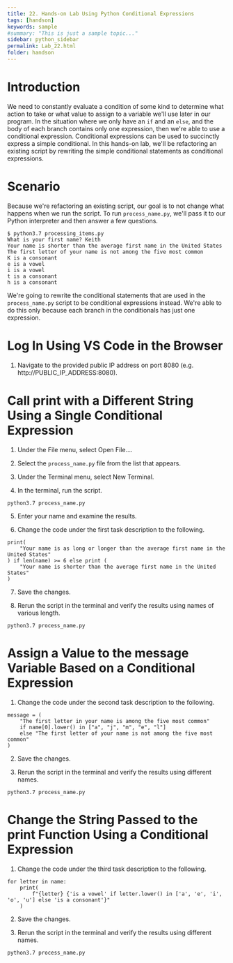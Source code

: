 ```yaml
---
title: 22. Hands-on Lab Using Python Conditional Expressions
tags: [handson]
keywords: sample
#summary: "This is just a sample topic..."
sidebar: python_sidebar
permalink: Lab_22.html
folder: handson
---
```


# Introduction

We need to constantly evaluate a condition of some kind to determine what action to take or what value to assign to a variable we'll use later in our program. In the situation where we only have an `if` and an `else`, and the body of each branch contains only one expression, then we're able to use a conditional expression. Conditional expressions can be used to succinctly express a simple conditional. In this hands-on lab, we'll be refactoring an existing script by rewriting the simple conditional statements as conditional expressions.

# Scenario

Because we're refactoring an existing script, our goal is to not change what happens when we run the script. To run `process_name.py`, we'll pass it to our Python interpreter and then answer a few questions.

```
$ python3.7 processing_items.py
What is your first name? Keith
Your name is shorter than the average first name in the United States
The first letter of your name is not among the five most common
K is a consonant
e is a vowel
i is a vowel
t is a consonant
h is a consonant
```

We're going to rewrite the conditional statements that are used in the `process_name.py` script to be conditional expressions instead. We're able to do this only because each branch in the conditionals has just one expression.

# Log In Using VS Code in the Browser

1. Navigate to the provided public IP address on port 8080 (e.g. http://PUBLIC_IP_ADDRESS:8080).

# Call print with a Different String Using a Single Conditional Expression

1. Under the File menu, select Open File....

2. Select the `process_name.py` file from the list that appears.

3. Under the Terminal menu, select New Terminal.

4. In the terminal, run the script.

```
python3.7 process_name.py
```

5. Enter your name and examine the results.

6. Change the code under the first task description to the following.

```
print(
    "Your name is as long or longer than the average first name in the United States"
) if len(name) >= 6 else print (
    "Your name is shorter than the average first name in the United States"
)
```

7. Save the changes.

8. Rerun the script in the terminal and verify the results using names of various length.

```
python3.7 process_name.py
```

# Assign a Value to the message Variable Based on a Conditional Expression

1. Change the code under the second task description to the following.

```
message = (
    "The first letter in your name is among the five most common"
    if name[0].lower() in ["a", "j", "m", "e", "l"]
    else "The first letter of your name is not among the five most common"
)
```

2. Save the changes.

3. Rerun the script in the terminal and verify the results using different names.

```
python3.7 process_name.py
```

# Change the String Passed to the print Function Using a Conditional Expression

1. Change the code under the third task description to the following.

```
for letter in name:
    print(
        f"{letter} {'is a vowel' if letter.lower() in ['a', 'e', 'i', 'o', 'u'] else 'is a consonant'}"
    )
```

2. Save the changes.

3. Rerun the script in the terminal and verify the results using different names.

```
python3.7 process_name.py
```